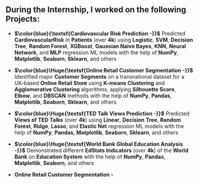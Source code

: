 ## During the Internship, I worked on the following Projects: 

- **$\color{blue}{\textsf{Cardiovascular Risk Prediction -}}$** Predicted **CardiovascularRisk** in **Patients** (over **4k**) using **Logistic**, **SVM**, **Decision Tree**, **Random Forest**, **XGBoost**, **Gaussian Naive Bayes**, **KNN**, **Neural Network**, and **MLP** regression ML models with the help of **NumPy**, **Matplotlib**, **Seaborn**, **Sklearn**, and others

- **$\color{blue}\Huge{\textsf{Online Retail Customer Segmentation -}}$** Identified major **Customer Segments** on a transnational dataset for a UK-based **Online Retail Store** using **K-means Clustering** and **Agglomerative Clustering** algorithms, applying **Silhouette Score**, **Elbow**, and **DBSCAN** methods with the help of **NumPy**, **Pandas**, **Matplotlib**, **Seaborn**, **Sklearn**, and others

- **$\color{blue}\Huge{\textsf{TED Talk Views Prediction -}}$** Predicted **Views of TED Talks** (over **4k**) using **Linear**, **Decision Tree**, **Random Forest**, **Ridge**, **Lasso**, and **Elastic Net** regression ML models with the help of **NumPy**, **Pandas**, **Matplotlib**, **Seaborn**, **Sklearn**, and others

- **$\color{blue}\Huge{\textsf{World Bank Global Education Analysis -}}$** Demonstrated different **EdStats Indicators** (over **4k**) of the **World Bank** on **Education System** with the help of **NumPy**, **Pandas**, **Matplotlib**, **Seaborn**, and others

- **Online Retail Customer Segmentation -** 
